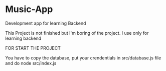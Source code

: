 # Music-App
Development app for learning Backend

This Project is not finished but I'm boring of the project. I use only for learning backend

FOR START THE PROJECT

You have to copy the database, put your crendentials in src/database.js file and do node src/index.js

